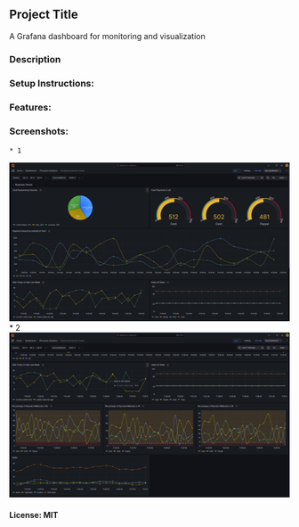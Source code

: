 ## Project Title 
A Grafana dashboard for monitoring and visualization 

### Description

### Setup Instructions:

### Features:

### Screenshots:
    * 1
![Dashboard Preview](images/shoehub-business-chart-1.jpg)
    * 2
![Dashboard Preview](images/shoehub-business-chart-2.jpg)

#### License: MIT
